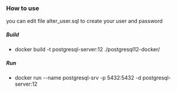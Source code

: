 ### How to use

you can edit file alter_user.sql to create your user and password

##### Build
 - docker build -t postgresql-server:12 ./postgresql12-docker/

##### Run
 - docker run --name postgresql-srv -p 5432:5432 -d postgresql-server:12



